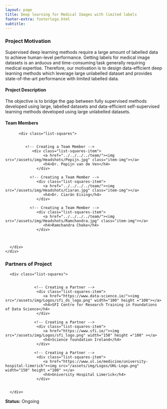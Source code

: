 ```yaml
---
layout: page
title: Deep learning for Medical Images with limited labels
footer-extra: footerlogo.html
subtitle: 
---
```


### Project Motivation
Supervised deep learning methods require a large amount of labelled data to achieve human-level performance. Getting labels for medical image datasets is an arduous and time-consuming task generally requiring medical expertise. Therefore, our motivation is to design data-efficient deep learning methods which leverage large unlabelled dataset and provides state-of-the-art performance with limited labelled data.  

#### Project Description
The objective is to bridge the gap between fully supervised methods developed using large, labelled datasets and data-efficient self-supervised learning methods developed using large unlabelled datasets.

#### Team Members 


<div class="container-fluid">
   
   <div class="row">
           
          <div class="list-squares">
             
             
             <!-- Creating a Team Member -->
               	<div class="list-squares-item">
                     <a href="../../../../team/"><img src="/assets/img/Headshots/Pepijn.jpg" class="item-img"></a>
                     <h4>Dr. Pepijn van de Ven</h4>
                  </div>
             
               <!-- Creating a Team Member -->
                  <div class="list-squares-item">
                     <a href="../../../../team/"><img src="/assets/img/Headshots/Ciaran.jpg" class="item-img"></a>
                     <h4>Dr. Ciarán Eising</h4>
                  </div>
        
               <!-- Creating a Team Member -->
                  <div class="list-squares-item">
                     <a href="../../../../team/"><img src="/assets/img/Headshots/Ramchandra.jpg" class="item-img"></a>
                     <h4>Ramchandra Cheke</h4>
                  </div>
        
 
 
      </div>
    </div>
</div>

### Partners of Project


<div class="container-fluid">
   
   <div class="row">
      
      <div class="list-squares">
                 
   
                 <!-- Creating a Partner -->
                  <div class="list-squares-item">
                     <a href="https://www.data-science.ie/"><img src="/assets/img/Logos/sfi_ds_logo.png" width="100" height ="100"></a>
                     <h4>SFI Centre for Research Training in Foundations of Data Science</h4>
                  </div>
         
                 <!-- Creating a Partner -->
                  <div class="list-squares-item">
                     <a href="https://www.sfi.ie/"><img src="/assets/img/Logos/sfi_logo.png" width="150" height ="100" ></a>
                     <h4>Science foundation Ireland</h4>
                  </div>
         
                 <!-- Creating a Partner -->
                  <div class="list-squares-item">
                     <a href="https://www.ul.ie/medicine/university-hospital-limerick"><img src="/assets/img/Logos/UHL-Logo.png" width="150" height ="100" ></a>
                     <h4>University Hospital Limerick</h4>
                  </div>
                                
                  
      </div>
  </div>
</div>

**Status:** Ongoing
